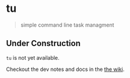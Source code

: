 # tu
> simple command line task managment 

## Under Construction
`tu` is not yet available.

Checkout the dev notes and docs in the [the wiki](https://github.com/happyhackin/tu/wiki).  


